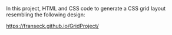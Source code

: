 In this project, 
HTML and CSS code to generate a CSS grid layout resembling the following design:

https://franseck.github.io/GridProject/
